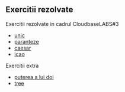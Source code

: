 Exercitii rezolvate
-------------------

Exercitii rezolvate in cadrul CloudbaseLABS#3
- [unic](unic/)
- [paranteze](paranteze/)
- [caesar](caesar/)
- [icao](icao/)

Exercitii extra
- [puterea a lui doi](extra/putere/)
- [tree](extra/tree/)